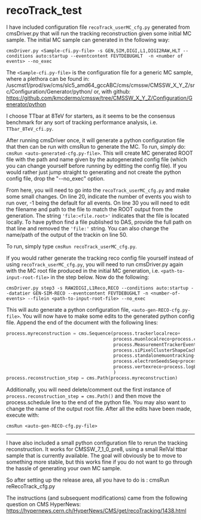 recoTrack_test
==============

I have included configuration file ```recoTrack_userMC_cfg.py``` generated from cmsDriver.py that will run the tracking reconstruction given some initial MC sample.  The initial MC sample can generated in the following way:

```
cmsDriver.py <Sample-cfi.py-file> -s GEN,SIM,DIGI,L1,DIGI2RAW,HLT --conditions auto:startup --eventcontent FEVTDEBUGHLT  -n <number of events> --no_exec
```

The ```<Sample-cfi.py-file>``` is the configuration file for a generic MC sample, where a plethora can be found in:  /uscmst1/prod/sw/cms/slc5_amd64_gccABC/cms/cmssw/CMSSW_X_Y_Z/src/Configuration/Generator/python/
or, with github:
https://github.com/kmcdermo/cmssw/tree/CMSSW_X_Y_Z/Configuration/Generator/python

I choose TTbar at 8TeV for starters, as it seems to be the consensus benchmark for any sort of tracking performance analysis, i.e. ```TTbar_8TeV_cfi.py```. 

After running cmsDriver once, it will generate a python configuration file that then can be run with cmsRun to generate the MC.  To run, simply do: ```cmsRun <auto-generated-cfg.py-file>```.  This will create MC generated ROOT file with the path and name given by the autogenerated config file (which you can change yourself before running by editting the config file).  If you would rather just jump straight to generating and not create the python config file, drop the "--no_exec" option. 

From here, you will need to go into the ```recoTrack_userMC_cfg.py``` and make some small changes. On line 20, indicate the number of events you wish to run over, -1 being the default for all events.  On line 30 you will need to edit the filename and path to the file to match the ROOT output from the generation.  The string ```'file:<file.root>'``` indicates that the file is located locally.  To have python find a file published to DAS, provide the full path on that line and removed the ```'file:'``` string.  You can also change the name/path of the output of the trackin on line 50. 

To run, simply type ```cmsRun recoTrack_userMC_cfg.py```. 

If you would rather generate the tracking reco config file yourself instead of using ```recoTrack_userMC_cfg.py```, you will need to run cmsDriver.py again with the MC root file produced in the initial MC generation, i.e. ```<path-to-input-root-file>``` in the step below.  Now do the following:

```
cmsDriver.py step3 -s RAW2DIGI,L1Reco,RECO --conditions auto:startup --datatier GEN-SIM-RECO --eventcontent FEVTDEBUGHLT -n <number-of-events> --filein <path-to-input-root-file> --no_exec
```

This will auto generate a python configuration file, ```<auto-gen-RECO-cfg.py-file>```.  You will now have to make some edits to the generated python config file.  Append the end of the document with the following lines:

```python
process.myreconstruction = cms.Sequence(process.trackerlocalreco+
                                        process.muonlocalreco+process.calolocalreco+process.offlineBeamSpot+
                                        process.MeasurementTrackerEvent+
                                        process.siPixelClusterShapeCache+
                                        process.standalonemuontracking+process.recopixelvertexing+process.iterTracking+
                                        process.electronSeedsSeq+process.doAlldEdXEstimators+process.trackExtrapolator+
                                        process.vertexreco+process.logErrorHarvester
                                        )
process.reconstruction_step = cms.Path(process.myreconstruction)
```

Additionally, you will need delete/comment out the first instance of ```process.reconstruction_step = cms.Path()``` and then move the process.schedule line to the end of the python file.  You may also want to change the name of the output root file.  After all the edits have been made, execute with:

```cmsRun <auto-gen-RECO-cfg.py-file>```

----------------------


I have also included a small python configuration file to rerun the tracking reconstruction.  It works for CMSSW_7_1_0_pre8, using a small RelVal ttbar sample that is currently available.  The goal will obviously be to move to something more stable, but this works fine if you do not want to go through the hassle of generating your own MC sample. 

So after setting up the release area, all you have to do is : cmsRun reRecoTrack_cfg.py


The instructions (and subsequent modifications) came from the following question on CMS HyperNews:
https://hypernews.cern.ch/HyperNews/CMS/get/recoTracking/1438.html

